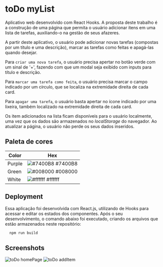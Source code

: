 
# toDo myList

Aplicativo web desenvolvido com React Hooks. A proposta deste trabalho é a construção de uma página que permita o usuário adicionar itens em uma lista de tarefas, auxiliando-o na gestão de seus afazeres. 

A partir deste aplicativo, o usuário pode adicionar novas tarefas (compostas por um título e uma descrição), marcar as tarefas como feitas e apagá-las quando desejar.

Para `criar uma nova tarefa`, o usuário precisa apertar no botão verde com um sinal de '+', fazendo com que um modal seja exibido com inputs para título e descrição.

Para `marcar uma tarefa como feita`, o usuário precisa marcar o campo indicado por um círculo, que se localiza na extremidade direita de cada card.

Para `apagar uma tarefa`, o usuário basta apertar no ícone indicado por uma lixeira, também localizado na extremidade direita de cada card.

Os item adicionados na lista ficam disponíveis para o usuário localmente, uma vez que os dados são armazenados no _localStorage_ do navegador. Ao atualizar a página, o usuário não perde os seus dados inseridos.
## Paleta de cores

| Color             | Hex                                                                |
| ----------------- | ------------------------------------------------------------------ |
| Purple| ![#7400B8](https://via.placeholder.com/10/7400B8?text=+) #7400B8 |
| Green | ![#008000](https://via.placeholder.com/10/008000?text=+) #008000 |
| White | ![#ffffff](https://via.placeholder.com/10/ffffff?text=+) #ffffff |


## Deployment

Essa aplicação foi desenvolvida com React.js, utilizando de Hooks para acessar e editar os estados dos componentes. Após o seu desenvolvimento, o comando abaixo foi executado, criando os arquivos que estão armazenados neste repositório:

```bash
  npm run build
```


## Screenshots

![toDo homePage](https://user-images.githubusercontent.com/70289587/143590212-2a6d4fbf-3e52-4341-8ad9-551f5e6dedab.png)
![toDo addItem](https://user-images.githubusercontent.com/70289587/143590223-58e350e9-a564-4ecf-a1b0-b30125622b10.png)

